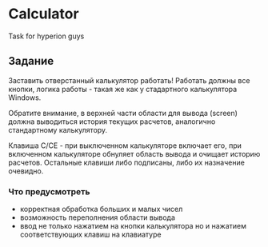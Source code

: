 # Calculator
Task for hyperion guys

## Задание
Заставить отверстанный калькулятор работать!
Работать должны все кнопки, логика работы - такая же как у стадартного калькулятора Windows.

Обратите внимание, в верхней части области для вывода (screen) должна выводиться история текущих расчетов, аналогично стандартному калькулятору.

Клавиша C/CE - при выключенном калькуляторе включает его, при включенном калькуляторе обнуляет область вывода и очищает историю расчетов. Остальные клавиши либо подписаны, либо их назначение очевидно.

### Что предусмотреть
- корректная обработка больших и малых чисел
- возможность переполнения области вывода
- ввод не только нажатием на кнопки калькулятора но и нажатием соответствующих клавиш на клавиатуре
